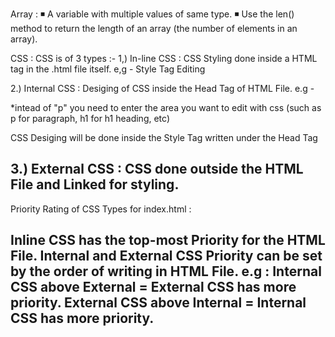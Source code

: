 
Array :
◾ A variable with multiple values of same type.
◾ Use the len() method to return the length of an array (the number of elements in an array).

CSS :
CSS is of 3 types :-
1,) In-line CSS : CSS Styling done inside a HTML tag in the .html file itself.
e,g - Style Tag Editing

2.) Internal CSS : Desiging of CSS inside the Head Tag of HTML File.
e.g - 
<head>
        <style>
              p*{
                    color: blue
               }
         </style>
</head>

*intead of "p" you need to enter the area you want to edit with css (such as p for paragraph, h1 for h1 heading, etc)

CSS Desiging will be done inside the Style Tag written under the Head Tag

3.) External CSS : CSS done outside the HTML File and Linked for styling.
--------------------------

Priority Rating of CSS Types for index.html :

Inline CSS has the top-most Priority for the HTML File.
Internal and External CSS Priority can be set by the order of writing in HTML File.
e.g : 
Internal CSS above External = External CSS has more priority.
External CSS above Internal = Internal CSS has more priority.
---------------------------